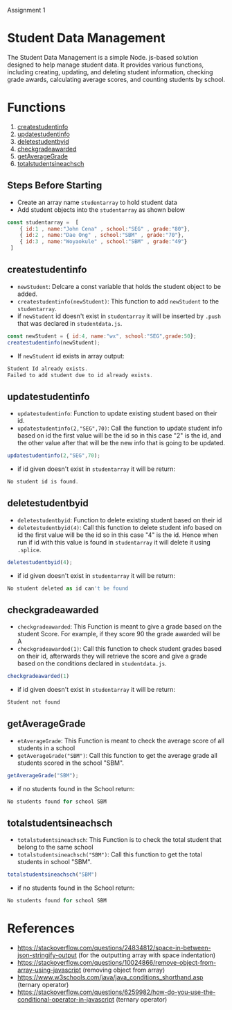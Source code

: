 Assignment 1
# Student Data Management
The Student Data Management is a simple Node. js-based solution designed to help manage student data. It provides various functions, including creating, updating, and deleting student information, checking grade awards, calculating average scores, and counting students by school.

# Functions
1. [createstudentinfo](#createstudentinfo)
2. [updatestudentinfo](#updatestudentinfo)
3. [deletestudentbyid](#deletestudentbyid) 
4. [checkgradeawarded](#checkgradeawarded)
5. [getAverageGrade](#getAverageGrade)
6. [totalstudentsineachsch](#totalstudentsineachsch)
## Steps Before Starting

- Create an array name `studentarray` to hold student data
- Add student objects into the `studentarray` as shown below 

```js
const studentarray =  [ 
    { id:1 , name:"John Cena" , school:"SEG" , grade:"80"},
    { id:2 , name:"Dae Ong" , school:"SBM" , grade:"70"},
    { id:3 , name:"Woyaokule" , school:"SBM" , grade:"49"}
 ]
```
## createstudentinfo
- `newStudent`: Delcare a const variable that holds the student object to be added.
- `createstudentinfo(newStudent)`: This function to add `newStudent` to the `studentarray`.
- if `newStudent` id doesn't exist in `studentarray` it will be inserted by `.push` that was declared in `studentdata.js`.
```js
const newStudent = { id:4, name:"wx", school:"SEG",grade:50};
createstudentinfo(newStudent);
```
- If `newStudent` id exists in array output:
```js
Student Id already exists.
Failed to add student due to id already exists.
```

## updatestudentinfo
- `updatestudentinfo`: Function to update existing student based on their id.
- `updatestudentinfo(2,"SEG",70)`: Call the function to update student info based on id the first value will be the id so in this case "2" is the id, and the other value after that will be the new info that is going to be updated.
```js
updatestudentinfo(2,"SEG",70);
```
- if id given doesn't exist in `studentarray` it will be return:
 ```js
No student id is found.
```


## deletestudentbyid
- `deletestudentbyid`: Function to delete existing student based on their id
- `deletestudentbyid(4)`: Call this function to delete student info based on id the first value will be the id so in this case "4" is the id. Hence when run if id with this value is found in `studentarray` it will delete it using `.splice`.
```js
deletestudentbyid(4);

```
- if id given doesn't exist in `studentarray` it will be return:
 ```js
No student deleted as id can't be found
```

## checkgradeawarded
- `checkgradeawarded`: This Function is meant to give a grade based on the student Score. For example, if they score 90 the grade awarded will be A
- `checkgradeawarded(1)`: Call this function to check student grades based on their id, afterwards they will retrieve the score and give a grade based on the conditions declared in `studentdata.js`.
```js
checkgradeawarded(1)

```
- if id given doesn't exist in `studentarray` it will be return:
 ```js
Student not found
```

## getAverageGrade
- `etAverageGrade`: This Function is meant to check the average score of all students in a school
- `getAverageGrade("SBM")`: Call this function to get the average grade all students scored in the school "SBM".
```js
getAverageGrade("SBM");

```
- if no students found in the School return:
 ```js
No students found for school SBM
```
## totalstudentsineachsch
- `totalstudentsineachsch`: This Function is to check the total student that belong to the same school
- `totalstudentsineachsch("SBM")`: Call this function to get the total students in school "SBM".
```js
totalstudentsineachsch("SBM")

```
- if no students found in the School return:
 ```js
No students found for school SBM
```


# References
- https://stackoverflow.com/questions/24834812/space-in-between-json-stringify-output (for the outputting array with space indentation)
- https://stackoverflow.com/questions/10024866/remove-object-from-array-using-javascript (removing object from array)
- https://www.w3schools.com/java/java_conditions_shorthand.asp (ternary operator)
- https://stackoverflow.com/questions/6259982/how-do-you-use-the-conditional-operator-in-javascript (ternary operator)
